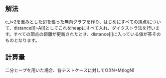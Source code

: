 ## 解法
c_i×2を重みとした辺を張った無向グラフを作り、はじめにすべての頂点iについて、distance[i]=A[i]としてこれをheapにすべて入れ、ダイクストラ法を行います。すべての頂点の距離が更新されたとき、distance[i]に入っている値が答そのものとなります。

## 計算量
二分ヒープを用いた場合、各テストケースに対してO((N+M)logN)